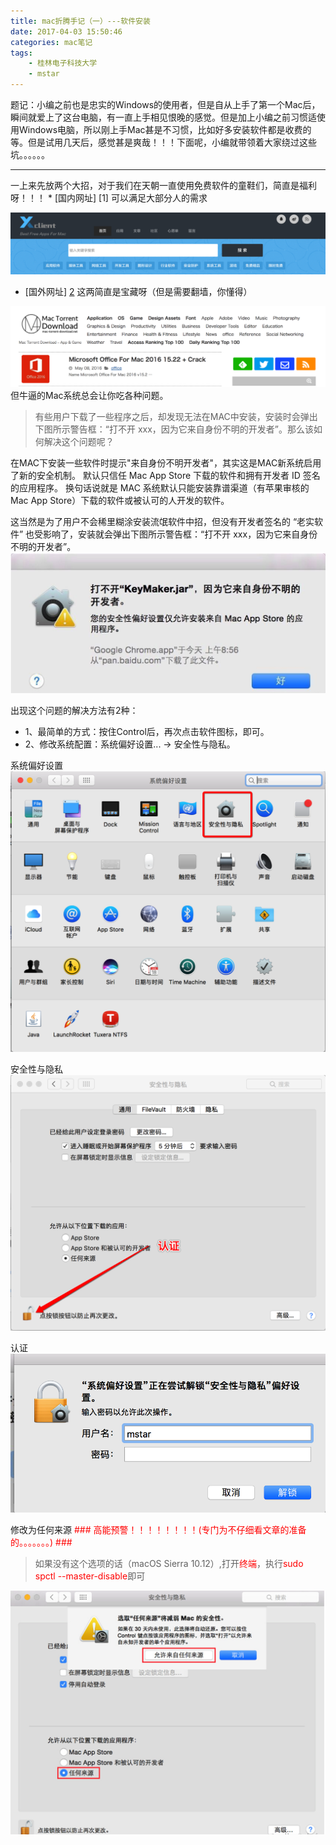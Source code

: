 ```yaml
---
title: mac折腾手记（一）---软件安装
date: 2017-04-03 15:50:46
categories: mac笔记
tags:
    - 桂林电子科技大学
    - mstar
---
```

题记：小编之前也是忠实的Windows的使用者，但是自从上手了第一个Mac后，瞬间就爱上了这台电脑，有一直上手相见恨晚的感觉。但是加上小编之前习惯适使用Windows电脑，所以刚上手Mac甚是不习惯，比如好多安装软件都是收费的等。但是试用几天后，感觉甚是爽哉！！！下面呢，小编就带领着大家绕过这些坑。。。。。。
<hr>
一上来先放两个大招，对于我们在天朝一直使用免费软件的童鞋们，简直是福利呀！！！
* [国内网址] [1] 可以满足大部分人的需求

![mac-soft1](mac-softer/mac-soft1.png)
* [国外网址] [2] 这两简直是宝藏呀（但是需要翻墙，你懂得）

![mac-soft2](mac-softer/mac-soft2.png)
但牛逼的Mac系统总会让你吃各种问题。
>有些用户下载了一些程序之后，却发现无法在MAC中安装，安装时会弹出下图所示警告框：“打不开 xxx，因为它来自身份不明的开发者”。那么该如何解决这个问题呢？

在MAC下安装一些软件时提示"来自身份不明开发者"，其实这是MAC新系统启用了新的安全机制。
默认只信任 Mac App Store 下载的软件和拥有开发者 ID 签名的应用程序。
换句话说就是 MAC 系统默认只能安装靠谱渠道（有苹果审核的 Mac App Store）下载的软件或被认可的人开发的软件。

这当然是为了用户不会稀里糊涂安装流氓软件中招，但没有开发者签名的 “老实软件” 也受影响了，安装就会弹出下图所示警告框：“打不开 xxx，因为它来自身份不明的开发者”。
![mac-soft3](mac-softer/mac-soft3.png)

出现这个问题的解决方法有2种：

* 1、最简单的方式：按住Control后，再次点击软件图标，即可。
* 2、修改系统配置：系统偏好设置... -> 安全性与隐私。

系统偏好设置
![mac-soft4](mac-softer/mac-soft4.png)

安全性与隐私
![mac-soft5](mac-softer/mac-soft5.png)

认证
![mac-soft6](mac-softer/mac-soft6.png)

修改为任何来源
<font color="red"> ### 高能预警！！！！！！！！(专门为不仔细看文章的准备的。。。。。。。) ### </font>

> 如果没有这个选项的话（macOS Sierra 10.12）,打开<font color="red">终端</font>，执行<font color="red">sudo spctl --master-disable</font>即可

![mac-soft7](mac-softer/mac-soft7.png)



[1]: http://xclient.info/
[2]: http://mac-torrent-download.net/
